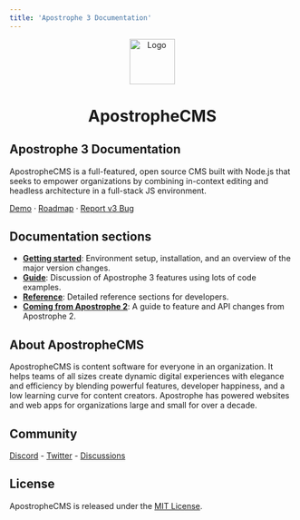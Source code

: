 ```yaml
---
title: 'Apostrophe 3 Documentation'
---
```


<div align="center">
  <a href="https://github.com/apostrophecms/apostrophe">
    <img src="/images/apos-dark.png" alt="Logo" width="80" height="80">
  </a>
  <h1 align="center">ApostropheCMS</h1>
</div>

## Apostrophe 3 Documentation

ApostropheCMS is a full-featured, open source CMS built with Node.js that seeks to empower organizations by combining in-context editing and headless architecture in a full-stack JS environment.

[Demo](https://demo.apos3.dev/) · [Roadmap](https://portal.productboard.com/apostrophecms/1-product-roadmap) · [Report v3 Bug](https://github.com/apostrophecms/apostrophe/issues/new?assignees=&labels=3.0,bug&template=bug_report.md&title=)

## Documentation sections

- [**Getting started**](/guide/setting-up.md): Environment setup, installation, and an overview of the major version changes.
- [**Guide**](/guide/introduction.md): Discussion of Apostrophe 3 features using lots of code examples.
- [**Reference**](/reference/): Detailed reference sections for developers.
- [**Coming from Apostrophe 2**](/guide/upgrading.md): A guide to feature and API changes from Apostrophe 2.

## About ApostropheCMS

ApostropheCMS is content software for everyone in an organization. It helps teams of all sizes create dynamic digital experiences with elegance and efficiency by blending powerful features, developer happiness, and a low learning curve for content creators. Apostrophe has powered websites and web apps for organizations large and small for over a decade.

## Community

[Discord](https://discord.com/invite/XkbRNq7) - [Twitter](https://twitter.com/apostrophecms) - [Discussions](https://github.com/apostrophecms/apostrophe/discussions)

## License

ApostropheCMS is released under the [MIT License](https://github.com/apostrophecms/apostrophe/blob/main/LICENSE.md).
